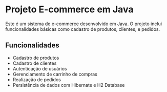 # Projeto E-commerce em Java

Este é um sistema de e-commerce desenvolvido em Java. O projeto inclui funcionalidades básicas como cadastro de produtos, clientes, e pedidos.

## Funcionalidades

- Cadastro de produtos
- Cadastro de clientes
- Autenticação de usuários
- Gerenciamento de carrinho de compras
- Realização de pedidos
- Persistência de dados com Hibernate e H2 Database



